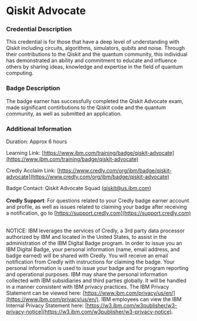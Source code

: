 # Qiskit Advocate

### Credential Description
This credential is for those that have a deep level of understanding with Qiskit including circuits, algorithms, simulators, qubits and noise. Through their contributions to the Qiskit and the quantum community, this individual has demonstrated an ability and commitment to educate and influence others by sharing ideas, knowledge and expertise in the field of quantum computing.

### Badge Description
The badge earner has successfully completed the Qiskit Advocate exam, made significant contirbutions to the Qiskit code and the quantum community, as well as submitted an application. 

### Additional Information
Duration: Approx 6 hours

Learning Link: [https://www.ibm.com/training/badge/qiskit-advocate](https://www.ibm.com/training/badge/qiskit-advocate) </br>

Credly Acclaim Link: [https://www.credly.com/org/ibm/badge/qiskit-advocate](https://www.credly.com/org/ibm/badge/qiskit-advocate) </br>

Badge Contact: Qiskit Advocate Squad ([qiskit@us.ibm.com](mailto:qiskit@us.ibm.com)) </br>
</br>
**Credly Support**: For questions related to your Credly badge earner account and profile, as well as issues related to claiming your badge after receiving a notification, go to [https://support.credly.com](https://support.credly.com)
</br></br>

NOTICE: IBM leverages the services of Credly, a 3rd party data processor authorized by IBM and located in the United States, to assist in the administration of the IBM Digital Badge program. In order to issue you an IBM Digital Badge, your personal information (name, email address, and badge earned) will be shared with Credly. You will receive an email notification from Credly with instructions for claiming the badge. Your personal information is used to issue your badge and for program reporting and operational purposes. IBM may share the personal information collected with IBM subsidiaries and third parties globally. It will be handled in a manner consistent with IBM privacy practices. The IBM Privacy Statement can be viewed here: [https://www.ibm.com/privacy/us/en/](https://www.ibm.com/privacy/us/en/). IBM employees can view the IBM Internal Privacy Statement here: [https://w3.ibm.com/w3publisher/w3-privacy-notice](https://w3.ibm.com/w3publisher/w3-privacy-notice).
